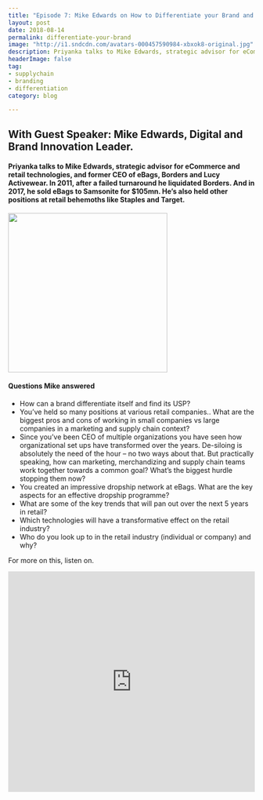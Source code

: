 ```yaml
---
title: "Episode 7: Mike Edwards on How to Differentiate your Brand and De-silo your Organization "
layout: post
date: 2018-08-14
permalink: differentiate-your-brand
image: "http://i1.sndcdn.com/avatars-000457590984-xbxok8-original.jpg"
description: Priyanka talks to Mike Edwards, strategic advisor for eCommerce and retail technologies, and former CEO of eBags, Borders and Lucy Activewear. 
headerImage: false
tag:
- supplychain
- branding
- differentiation
category: blog

---
```

## With Guest Speaker: Mike Edwards, Digital and Brand Innovation Leader. 
#### Priyanka talks to Mike Edwards, strategic advisor for eCommerce and retail technologies, and former CEO of eBags, Borders and Lucy Activewear. In 2011, after a failed turnaround he liquidated Borders. And in 2017, he sold eBags to Samsonite for $105mn. He’s also held other positions at retail behemoths like Staples and Target.

<img src= "https://www.lebow.drexel.edu/sites/default/files/lb_event/1457627812-mikee7149.jpg" alt="" width="325px">

#### Questions Mike answered
- How can a brand differentiate itself and find its USP?
- You’ve held so many positions at various retail companies.. What are the biggest pros and cons of working in small companies vs large companies in a marketing and supply chain context?
- Since you’ve been CEO of multiple organizations you have seen how organizational set ups have transformed over the years. De-siloing is absolutely the need of the hour – no two ways about that. But practically speaking, how can marketing, merchandizing and supply chain teams work together towards a common goal? What’s the biggest hurdle stopping them now?
- You created an impressive dropship network at eBags. What are the key aspects for an effective dropship programme?
- What are some of the key trends that will pan out over the next 5 years in retail?
- Which technologies will have a transformative effect on the retail industry?
- Who do you look up to in the retail industry (individual or company) and why?



For more on this, listen on.


<iframe width="100%" height="450" scrolling="no" frameborder="no" allow="autoplay" src="https://w.soundcloud.com/player/?url=https%3A//api.soundcloud.com/tracks/485396082&color=%235ba28e&auto_play=false&hide_related=false&show_comments=true&show_user=true&show_reposts=false&show_teaser=true&visual=true"></iframe>




